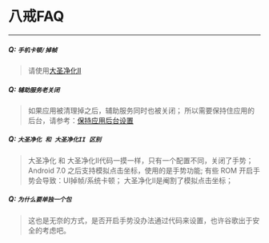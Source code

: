 # 八戒FAQ
------
##### Q: `手机卡顿/掉帧`
> 请使用[大圣净化II](https://fir.im/adwars2)

##### Q: `辅助服务老关闭`
> 如果应用被清理掉之后，辅助服务同时也被关闭；
所以需要保持住应用的后台，请参考：[保持应用后台设置](09-ba-jie-background.md)

##### Q: `大圣净化 和 大圣净化II 区别`
> 大圣净化 和 大圣净化II代码一摸一样，只有一个配置不同，关闭了手势；
Android 7.0 之后支持模拟点击坐标，使用的是手势功能;
有些 ROM 开启手势会导致：UI掉帧/系统卡顿；
大圣净化II是阉割了模拟点击坐标；

##### Q: `为什么要单独一个包`
> 这也是无奈的方式，是否开启手势没办法通过代码来设置，也许谷歌出于安全的考虑吧。


